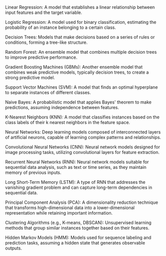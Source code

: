 
Linear Regression: A model that establishes a linear relationship between input features and the target variable.

Logistic Regression: A model used for binary classification, estimating the probability of an instance belonging to a certain class.

Decision Trees: Models that make decisions based on a series of rules or conditions, forming a tree-like structure.

Random Forest: An ensemble model that combines multiple decision trees to improve predictive performance.

Gradient Boosting Machines (GBMs): Another ensemble model that combines weak predictive models, typically decision trees, to create a strong predictive model.

Support Vector Machines (SVM): A model that finds an optimal hyperplane to separate instances of different classes.

Naive Bayes: A probabilistic model that applies Bayes' theorem to make predictions, assuming independence between features.

K-Nearest Neighbors (KNN): A model that classifies instances based on the class labels of their k nearest neighbors in the feature space.

Neural Networks: Deep learning models composed of interconnected layers of artificial neurons, capable of learning complex patterns and relationships.

Convolutional Neural Networks (CNN): Neural network models designed for image processing tasks, utilizing convolutional layers for feature extraction.

Recurrent Neural Networks (RNN): Neural network models suitable for sequential data analysis, such as text or time series, as they maintain memory of previous inputs.

Long Short-Term Memory (LSTM): A type of RNN that addresses the vanishing gradient problem and can capture long-term dependencies in sequential data.

Principal Component Analysis (PCA): A dimensionality reduction technique that transforms high-dimensional data into a lower-dimensional representation while retaining important information.

Clustering Algorithms (e.g., K-means, DBSCAN): Unsupervised learning methods that group similar instances together based on their features.

Hidden Markov Models (HMM): Models used for sequence labeling and prediction tasks, assuming a hidden state that generates observable outputs.
